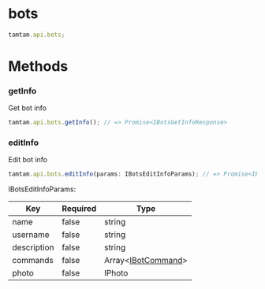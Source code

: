 # bots

```js
tamtam.api.bots;
```

# Methods

### getInfo

Get bot info

```js
tamtam.api.bots.getInfo(); // => Promise<IBotsGetInfoResponse>
```

### editInfo

Edit bot info

```js
tamtam.api.bots.editInfo(params: IBotsEditInfoParams); // => Promise<IBotsEditInfoResponse>;
```

IBotsEditInfoParams:

| Key         | Required | Type                                              |
| ----------- | -------- | ------------------------------------------------- |
| name        | false    | string                                            |
| username    | false    | string                                            |
| description | false    | string                                            |
| commands    | false    | Array\<[IBotCommand](interfaces.md/#IBotCommand)> |
| photo       | false    | IPhoto                                            |
